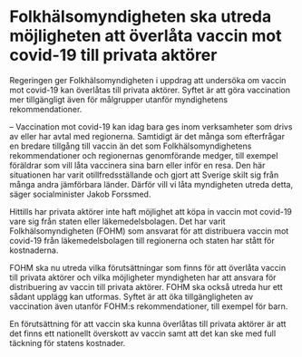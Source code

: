 # Folkhälsomyndigheten ska utreda möjligheten att överlåta vaccin mot covid-19 till privata aktörer

Regeringen ger Folkhälsomyndigheten i uppdrag att undersöka om vaccin mot covid-19 kan överlåtas till privata aktörer. Syftet är att göra vaccination mer tillgängligt även för målgrupper utanför myndighetens rekommendationer.

– Vaccination mot covid-19 kan idag bara ges inom verksamheter som drivs av eller har avtal med regionerna. Samtidigt är det många som efterfrågar en bredare tillgång till vaccin än det som Folkhälsomyndighetens rekommendationer och regionernas genomförande medger, till exempel föräldrar som vill låta vaccinera sina barn eller inför en resa. Den här situationen har varit otillfredsställande och gjort att Sverige skilt sig från många andra jämförbara länder. Därför vill vi låta myndigheten utreda detta, säger socialminister Jakob Forssmed.

Hittills har privata aktörer inte haft möjlighet att köpa in vaccin mot covid-19 vare sig från staten eller läkemedelsbolagen. Det har varit Folkhälsomyndigheten (FOHM) som ansvarat för att distribuera vaccin mot covid-19 från läkemedelsbolagen till regionerna och staten har stått för kostnaderna.

FOHM ska nu utreda vilka förutsättningar som finns för att överlåta vaccin till privata aktörer och vilka möjligheter myndigheten har att ansvara för distribuering av vaccin till privata aktörer. FOHM ska också utreda hur ett sådant upplägg kan utformas. Syftet är att öka tillgängligheten av vaccination även utanför FOHM:s rekommendationer, till exempel för barn.

En förutsättning för att vaccin ska kunna överlåtas till privata aktörer är att det finns ett nationellt överskott av vaccin samt att det kan ske med full täckning för statens kostnader.
